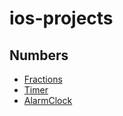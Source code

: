 ios-projects
============

Numbers
-------

 - [Fractions](Numbers/Fractions/)
 - [Timer](Numbers/AlarmClock/)
 - [AlarmClock](Numbers/AlarmClock/)